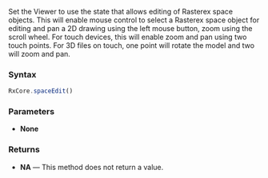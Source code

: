 Set the Viewer to use the state that allows editing of Rasterex space objects. This will enable mouse control to select a Rasterex space object for editing and pan a 2D drawing using the left mouse button, zoom using the scroll wheel. For touch devices, this will enable zoom and pan using two touch points. For 3D files on touch, one point will rotate the model and two will zoom and pan.

### Syntax

```typescript
RxCore.spaceEdit()
```

### Parameters

- **None**

### Returns

- **NA** — This method does not return a value.